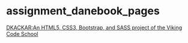 # assignment_danebook_pages

[DKACKAR:An HTML5, CSS3, Bootstrap, and SASS project of the Viking Code School](http://www.vikingcodeschool.com)
